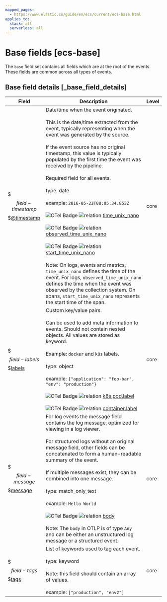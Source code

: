 ```yaml
---
mapped_pages:
  - https://www.elastic.co/guide/en/ecs/current/ecs-base.html
applies_to:
  stack: all
  serverless: all
---
```


# Base fields [ecs-base]

The `base` field set contains all fields which are at the root of the events. These fields are common across all types of events.


## Base field details [_base_field_details]

| Field | Description | Level |
| --- | --- | --- |
| $$$field-timestamp$$$[@timestamp](#field-timestamp) | Date/time when the event originated.<br><br>This is the date/time extracted from the event, typically representing when the event was generated by the source.<br><br>If the event source has no original timestamp, this value is typically populated by the first time the event was received by the pipeline.<br><br>Required field for all events.<br><br>type: date<br><br>example: `2016-05-23T08:05:34.853Z`<br><br>![OTel Badge](https://img.shields.io/badge/OpenTelemetry-4a5ca6?style=flat&logo=opentelemetry "") ![relation](https://img.shields.io/badge/OTLP-ffdcb2?style=flat "otlp") [time_unix_nano](https://github.com/search?q=repo%3Aopen-telemetry%2Fopentelemetry-proto+%22+time_unix_nano+%22&type=code)<br><br>![OTel Badge](https://img.shields.io/badge/OpenTelemetry-4a5ca6?style=flat&logo=opentelemetry "") ![relation](https://img.shields.io/badge/OTLP-ffdcb2?style=flat "otlp") [observed_time_unix_nano](https://github.com/search?q=repo%3Aopen-telemetry%2Fopentelemetry-proto+%22+observed_time_unix_nano+%22&type=code)<br><br>![OTel Badge](https://img.shields.io/badge/OpenTelemetry-4a5ca6?style=flat&logo=opentelemetry "") ![relation](https://img.shields.io/badge/OTLP-ffdcb2?style=flat "otlp") [start_time_unix_nano](https://github.com/search?q=repo%3Aopen-telemetry%2Fopentelemetry-proto+%22+start_time_unix_nano+%22&type=code)<br><br>Note: On logs, events and metrics, `time_unix_nano` defines the time of the event. For logs, `observed_time_unix_nano` defines the time when the event was observed by the collection system. On spans, `start_time_unix_nano` represents the start time of the span.<br> | core |
| $$$field-labels$$$[labels](#field-labels) | Custom key/value pairs.<br><br>Can be used to add meta information to events. Should not contain nested objects. All values are stored as keyword.<br><br>Example: `docker` and `k8s` labels.<br><br>type: object<br><br>example: `{"application": "foo-bar", "env": "production"}`<br><br>![OTel Badge](https://img.shields.io/badge/OpenTelemetry-4a5ca6?style=flat&logo=opentelemetry "") ![relation](https://img.shields.io/badge/related-efc20d?style=flat "related") [k8s.pod.label](https://opentelemetry.io/docs/specs/semconv/attributes-registry/k8s/#k8s-pod-label)<br><br>![OTel Badge](https://img.shields.io/badge/OpenTelemetry-4a5ca6?style=flat&logo=opentelemetry "") ![relation](https://img.shields.io/badge/related-efc20d?style=flat "related") [container.label](https://opentelemetry.io/docs/specs/semconv/attributes-registry/container/#container-label)<br> | core |
| $$$field-message$$$[message](#field-message) | For log events the message field contains the log message, optimized for viewing in a log viewer.<br><br>For structured logs without an original message field, other fields can be concatenated to form a human-readable summary of the event.<br><br>If multiple messages exist, they can be combined into one message.<br><br>type: match_only_text<br><br>example: `Hello World`<br><br>![OTel Badge](https://img.shields.io/badge/OpenTelemetry-4a5ca6?style=flat&logo=opentelemetry "") ![relation](https://img.shields.io/badge/OTLP-ffdcb2?style=flat "otlp") [body](https://github.com/search?q=repo%3Aopen-telemetry%2Fopentelemetry-proto+%22+body+%22&type=code)<br><br>Note: The `body` in OTLP is of type `Any` and can be either an unstructured log message or a structured event.<br> | core |
| $$$field-tags$$$[tags](#field-tags) | List of keywords used to tag each event.<br><br>type: keyword<br><br>Note: this field should contain an array of values.<br><br>example: `["production", "env2"]`<br> | core |

